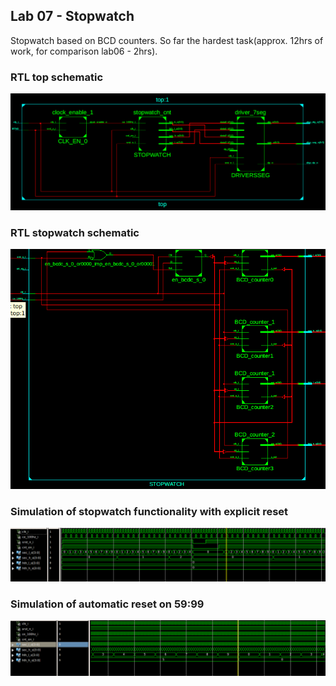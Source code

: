 ## Lab 07 - Stopwatch
Stopwatch based on BCD counters.
So far the hardest task(approx. 12hrs of work, for comparison lab06 - 2hrs).

### RTL top schematic
![RTL](RTL_top.png)

### RTL stopwatch schematic
![RTL](RTL_stopw.png)

### Simulation of stopwatch functionality with explicit reset
![Isim2](isim2.png)

### Simulation of automatic reset on 59:99
![Isim1](isim1.png)





